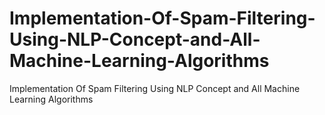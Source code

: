 # Implementation-Of-Spam-Filtering-Using-NLP-Concept-and-All-Machine-Learning-Algorithms
Implementation Of Spam Filtering Using NLP Concept and All Machine Learning Algorithms
